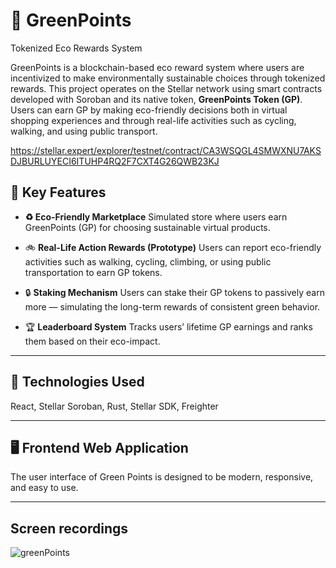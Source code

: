 # 🌱 GreenPoints

Tokenized Eco Rewards System

GreenPoints is a blockchain-based eco reward system where users are incentivized to make environmentally sustainable choices through tokenized rewards. This project operates on the Stellar network using smart contracts developed with Soroban and its native token, **GreenPoints Token (GP)**. Users can earn GP by making eco-friendly decisions both in virtual shopping experiences and through real-life activities such as cycling, walking, and using public transport.

https://stellar.expert/explorer/testnet/contract/CA3WSQGL4SMWXNU7AKSDJBURLUYECI6ITUHP4RQ2F7CXT4G26QWB23KJ

## 🌟 Key Features
- **♻️ Eco-Friendly Marketplace**
Simulated store where users earn GreenPoints (GP) for choosing sustainable virtual products.

- 🚲 **Real-Life Action Rewards (Prototype)**
Users can report eco-friendly activities such as walking, cycling, climbing, or using public transportation to earn GP tokens.

- 🔒 **Staking Mechanism**
Users can stake their GP tokens to passively earn more — simulating the long-term rewards of consistent green behavior.

- 🏆 **Leaderboard System**
Tracks users’ lifetime GP earnings and ranks them based on their eco-impact.

---

## **🧰 Technologies Used**

React, Stellar Soroban, Rust, Stellar SDK, Freighter 


---

## 🖥️ Frontend Web Application

The user interface of Green Points is designed to be modern, responsive, and easy to use.

---

## Screen recordings


![greenPoints](https://github.com/user-attachments/assets/3d37e226-857b-441e-ab66-2d7634eeec7f)

